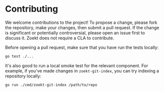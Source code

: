 # Contributing

We welcome contributions to the project! To propose a change, please fork the repository, make your changes, then submit
a pull request. If the change is significant or potentially controversial, please open an issue first to discuss it.
Zoekt does not require a CLA to contribute.

Before opening a pull request, make sure that you have run the tests locally:
```sh
go test ./...
```

It's also good to run a local smoke test for the relevant component. For example, if you've made changes in
`zoekt-git-index`, you can try indexing a repository locally:
```sh
go run ./cmd/zoekt-git-index /path/to/repo
```


